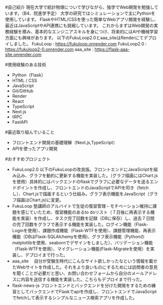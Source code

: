 #自己紹介
現在大学で統計物理について学びながら、独学でWeb開発を勉強しています。（B4、院進学予定）
大学の研究ではシミュレーションで主にPythonを使用しています。
FlaskやHTML/CSSを使った簡単なWebアプリ開発を経験し、最近はJavaScriptやAPI連携にも挑戦しています。
これからまずはWeb開発の実務経験を積み、基本的なエンジニアスキルを身につけ、将来的にはAIや機械学習方面にも興味があります。
以下のFukuLoop2.0とaaa_siteはRenderにてデプロイしました。
FukuLoop : https://fukuloop.onrender.com
FukuLoop2.0 : https://fukuloop2-0.onrender.com
aaa_site : https://flask-aaa-site.onrender.com

#使用経験のある技術
- Python（Flask）
- HTML / CSS
- JavaScript
- Git/GitHub
- Render
- React
- TypeScript
- Next.js
- tRPC
- FastAPI

#最近取り組んでいること
- フロントエンド開発の基礎理解（Next.js,TypeScript）
- APIを使ったアプリ開発

#おすすめプロジェクト
- FukuLoop2.0
  以下のFukuLoopの改良版。フロントエンドにJavaScriptを組み込み、グラフを動的に更新する機能を実装した。（グラフ描画にはChart.jsを使用）具体的にはバックエンドのflaskでグラフに必要なデータを送るエンドポイントを作成し、フロントエンドのJavaScriptでAPIを叩き（fetchし）、Chart.jsで描画するという仕組み。グラフ表示機能をJavaScript（グラフ描画はChart.js)に変更。
- FukuLoop
  塾講師のアルバイトで生徒の復習管理・モチベーション維持に課題を感じていたため、復習機能のあるto doリスト（７日後に再表示する機能を実装）を作成し、タスク完了回数を記録（DBに保存）し、過去７日間の完了回数をグラフで表示する機能を実装した。ログイン機能（Flask-Loginを使用）、課題作成機能（Flask-WTFを使用）、課題管理機能、再表示機能（DBはFlask-SQLAlchemyを使用)、グラフ表示機能（Pythonのmatplotlibを使用、seabornでデザインをしました）、バリデーション機能（Flask-WTFを使用）、マイグレーション機能(Flask-Migrateを使用）を実装し、デプロイまで行った。
- aaa_site
　自分が受験生時代にこんなサイト欲しかったなという情報を載せたWebサイトを作成した。それをより良いものにするためには訪問者の意見を聞くことが必要だと思い、お問い合わせフォームから自分のメールアドレスに内容を送信する機能を実装した。こちらもデプロイまで行った。
- flask-news-js
  フロントエンドとバックエンドを分けた開発をするための練習としてバックエンドでFlaskでapiを作成し、フロントエンドでJavaScriptでfetchして表示するシンプルなニュース検索アプリを作成した。

